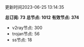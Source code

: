 更新时间2023-06-25 13:14:35

**总订阅: 73**
**总节点: 1012**
**有效节点: 374**
- v2ray节点: 300
- trojan节点: 56
- ss节点: 18
